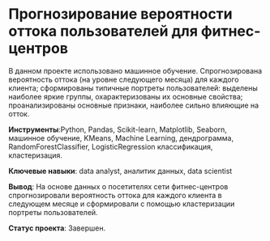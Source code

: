  # Прогнозирование вероятности оттока пользователей для фитнес-центров


В данном проекте использовано машинное обучение. Спрогнозирована вероятность
оттока (на уровне следующего месяца) для каждого клиента; сформированы типичные
портреты пользователей: выделены наиболее яркие группы, охарактеризованы их
основные свойства; проанализированы основные признаки, наиболее сильно влияющие
на отток.

**Инструменты**:Python, Pandas, Scikit-learn, Matplotlib, Seaborn, машинное обучение, KMeans, Machine Learning, дендрограмма, RandomForestClassifier, LogisticRegression классификация, кластеризация.

**Ключевые навыки**: data analyst, аналитик данных, data scientist

**Вывод**: На основе данных о посетителях сети фитнес-центров спрогнозировали вероятность оттока для каждого клиента в следующем месяце и сформировали с помощью кластеризации портреты пользователей.

**Статус проекта**: Завершен.

```python

```
